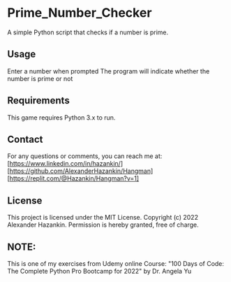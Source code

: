 # Prime_Number_Checker
 A simple Python script that checks if a number is prime.

## Usage
Enter a number when prompted
The program will indicate whether the number is prime or not

## Requirements
This game requires Python 3.x to run.

## Contact
For any questions or comments, you can reach me at:
[https://www.linkedin.com/in/hazankin/]
[https://github.com/AlexanderHazankin/Hangman]
[https://replit.com/@Hazankin/Hangman?v=1]

## License
This project is licensed under the MIT License.
Copyright (c) 2022 Alexander Hazankin.
Permission is hereby granted, free of charge.

## NOTE:
This is one of my exercises from Udemy online Course: "100 Days of Code: The Complete Python Pro Bootcamp for 2022" by Dr. Angela Yu
